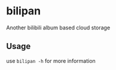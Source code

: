 # bilipan

Another bilibili album based cloud storage

## Usage

use `bilipan -h` for more information
